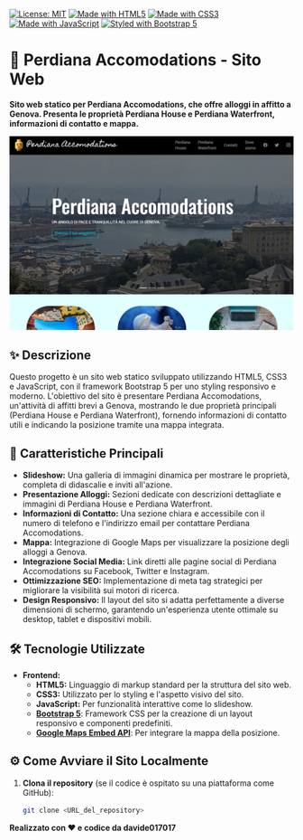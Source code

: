 [![License: MIT](https://img.shields.io/badge/License-MIT-yellow.svg)](https://opensource.org/licenses/MIT)
[![Made with HTML5](https://img.shields.io/badge/Made%20with-HTML5-orange.svg)](https://developer.mozilla.org/en-US/docs/Web/Guide/HTML/HTML5)
[![Made with CSS3](https://img.shields.io/badge/Made%20with-CSS3-blue.svg)](https://developer.mozilla.org/en-US/docs/Web/CSS/CSS3)
[![Made with JavaScript](https://img.shields.io/badge/Made%20with-JavaScript-yellow.svg)](https://www.javascript.com/)
[![Styled with Bootstrap 5](https://img.shields.io/badge/Styled%20with-Bootstrap_5-blueviolet.svg)](https://getbootstrap.com/)

# 🏨 Perdiana Accomodations - Sito Web

**Sito web statico per Perdiana Accomodations, che offre alloggi in affitto a Genova. Presenta le proprietà Perdiana House e Perdiana Waterfront, informazioni di contatto e mappa.**

![Screenshot del sito Perdiana Accomodations ](Perdiana-Screenshot.JPG)

## ✨ Descrizione

Questo progetto è un sito web statico sviluppato utilizzando HTML5, CSS3 e JavaScript, con il framework Bootstrap 5 per uno styling responsivo e moderno. L'obiettivo del sito è presentare Perdiana Accomodations, un'attività di affitti brevi a Genova, mostrando le due proprietà principali (Perdiana House e Perdiana Waterfront), fornendo informazioni di contatto utili e indicando la posizione tramite una mappa integrata.

## 🚀 Caratteristiche Principali

* **Slideshow:** Una galleria di immagini dinamica per mostrare le proprietà, completa di didascalie e inviti all'azione.
* **Presentazione Alloggi:** Sezioni dedicate con descrizioni dettagliate e immagini di Perdiana House e Perdiana Waterfront.
* **Informazioni di Contatto:** Una sezione chiara e accessibile con il numero di telefono e l'indirizzo email per contattare Perdiana Accomodations.
* **Mappa:** Integrazione di Google Maps per visualizzare la posizione degli alloggi a Genova.
* **Integrazione Social Media:** Link diretti alle pagine social di Perdiana Accomodations su Facebook, Twitter e Instagram.
* **Ottimizzazione SEO:** Implementazione di meta tag strategici per migliorare la visibilità sui motori di ricerca.
* **Design Responsivo:** Il layout del sito si adatta perfettamente a diverse dimensioni di schermo, garantendo un'esperienza utente ottimale su desktop, tablet e dispositivi mobili.

## 🛠️ Tecnologie Utilizzate

* **Frontend:**
    * **HTML5:** Linguaggio di markup standard per la struttura del sito web.
    * **CSS3:** Utilizzato per lo styling e l'aspetto visivo del sito.
    * **JavaScript:** Per funzionalità interattive come lo slideshow.
    * **[Bootstrap 5](https://getbootstrap.com/)**: Framework CSS per la creazione di un layout responsivo e componenti predefiniti.
    * **[Google Maps Embed API](https://developers.google.com/maps/documentation/embed/get-started)**: Per integrare la mappa della posizione.

## ⚙️ Come Avviare il Sito Localmente

1. **Clona il repository** (se il codice è ospitato su una piattaforma come GitHub):
   ```bash
   git clone <URL_del_repository>

**Realizzato con ❤️ e codice da davide017017**
 

